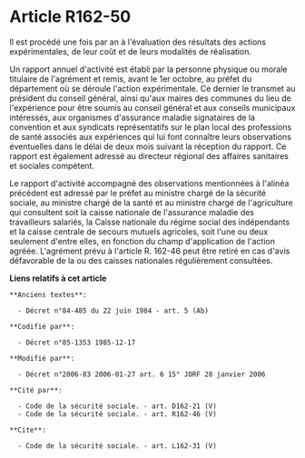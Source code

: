 # Article R162-50

Il est procédé une fois par an à l'évaluation des résultats des actions expérimentales, de leur coût et de leurs modalités de
réalisation.

Un rapport annuel d'activité est établi par la personne physique ou morale titulaire de l'agrément et remis, avant le 1er
octobre, au préfet du département où se déroule l'action expérimentale. Ce dernier le transmet au président du conseil
général, ainsi qu'aux maires des communes du lieu de l'expérience pour être soumis au conseil général et aux conseils
municipaux intéressés, aux organismes d'assurance maladie signataires de la convention et aux syndicats représentatifs sur le
plan local des professions de santé associés aux expériences qui lui font connaître leurs observations éventuelles dans le
délai de deux mois suivant la réception du rapport. Ce rapport est également adressé au directeur régional des affaires
sanitaires et sociales compétent.

Le rapport d'activité accompagné des observations mentionnées à l'alinéa précédent est adressé par le préfet au ministre
chargé de la sécurité sociale, au ministre chargé de la santé et au ministre chargé de l'agriculture qui consultent soit la
caisse nationale de l'assurance maladie des travailleurs salariés, la Caisse nationale du régime social des indépendants et
la caisse centrale de secours mutuels agricoles, soit l'une ou deux seulement d'entre elles, en fonction du champ
d'application de l'action agréée. L'agrément prévu à l'article R. 162-46 peut être retiré en cas d'avis défavorable de la ou
des caisses nationales régulièrement consultées.

**Liens relatifs à cet article**

	**Anciens textes**:

	  - Décret n°84-485 du 22 juin 1984 - art. 5 (Ab)

	**Codifié par**:

	  - Décret n°85-1353 1985-12-17

	**Modifié par**:

	  - Décret n°2006-83 2006-01-27 art. 6 15° JORF 28 janvier 2006

	**Cité par**:

	  - Code de la sécurité sociale. - art. D162-21 (V)
	  - Code de la sécurité sociale. - art. R162-46 (V)

	**Cite**:

	  - Code de la sécurité sociale. - art. L162-31 (V)
